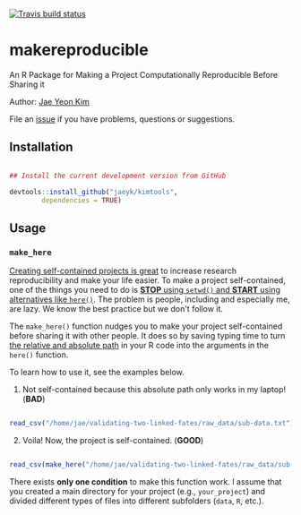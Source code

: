 [![Travis build status](https://travis-ci.com/jaeyk/kimtools.svg?branch=master)](https://travis-ci.com/jaeyk/kimtools)

# makereproducible

An R Package for Making a Project Computationally Reproducible Before Sharing it

Author: [Jae Yeon Kim](https://jaeyk.github.io/)

File an [issue](https://github.com/jaeyk/makereproducible/issues) if you have problems, questions or suggestions.

## Installation

```r

## Install the current development version from GitHub

devtools::install_github("jaeyk/kimtools",
        dependencies = TRUE)
```

## Usage

### `make_here`

[Creating self-contained projects is great](https://swcarpentry.github.io/r-novice-gapminder/02-project-intro/) to increase research reproducibility and make your life easier. To make a project self-contained, one of the things you need to do is [**STOP** using `setwd()` and **START** using alternatives like `here()`](https://github.com/jennybc/here_here). The problem is people, including and especially me, are lazy. We know the best practice but we don't follow it.

The `make_here()` function nudges you to make your project self-contained before sharing it with other people. It does so by saving typing time to turn [the relative and absolute path](https://r4ds.had.co.nz/workflow-projects.html) in your R code into the arguments in the `here()` function.

To learn how to use it, see the examples below.

1. Not self-contained because this absolute path only works in my laptop! (**BAD**)

```r

read_csv("/home/jae/validating-two-linked-fates/raw_data/sub-data.txt")
```

2. Voila! Now, the project is self-contained. (**GOOD**)

```r

read_csv(make_here("/home/jae/validating-two-linked-fates/raw_data/sub-data.txt"))
```

There exists **only one condition** to make this function work. I assume that you created a main directory for your project (e.g., `your_project`) and divided different types of files into different subfolders (`data`, `R`, etc.).
